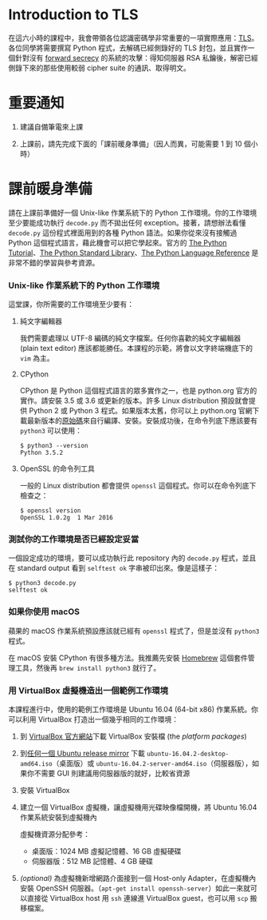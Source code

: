 # Introduction to TLS


在這六小時的課程中，我會帶領各位認識密碼學非常重要的一項實際應用：[TLS](https://en.wikipedia.org/wiki/Transport_Layer_Security)。各位同學將需要撰寫 Python 程式，去解碼已經側錄好的 TLS 封包，並且實作一個針對沒有 [forward secrecy](https://en.wikipedia.org/wiki/Forward_secrecy) 的系統的攻擊：得知伺服器 RSA 私鑰後，解密已經側錄下來的那些使用較弱 cipher suite 的通訊、取得明文。


# 重要通知


 1. 建議自備筆電來上課

 2. 上課前，請先完成下面的「課前暖身準備」（因人而異，可能需要 1 到 10 個小時）


# 課前暖身準備


請在上課前準備好一個 Unix-like 作業系統下的 Python 工作環境。你的工作環境至少要能成功執行 `decode.py` 而不拋出任何 exception。接著，請想辦法看懂 `decode.py` 這份程式裡面用到的各種 Python 語法。如果你從來沒有接觸過 Python 這個程式語言，藉此機會可以把它學起來。官方的 [The Python Tutorial][tut_doc]、[The Python Standard Library][lib_doc]、[The Python Language Reference][lan_doc] 是非常不錯的學習與參考資源。

[tut_doc]: https://docs.python.org/3/tutorial/index.html
[lib_doc]: https://docs.python.org/3/library/index.html
[lan_doc]: https://docs.python.org/3/reference/index.html


### Unix-like 作業系統下的 Python 工作環境


這堂課，你所需要的工作環境至少要有：

 1. 純文字編輯器

    我們需要處理以 UTF-8 編碼的純文字檔案。任何你喜歡的純文字編輯器 (plain text editor) 應該都能勝任。本課程的示範，將會以文字終端機底下的 `vim` 為主。

 2. CPython

    CPython 是 Python 這個程式語言的眾多實作之一，也是 python.org 官方的實作。請安裝 3.5 或 3.6 或更新的版本。許多 Linux distribution 預設就會提供 Python 2 或 Python 3 程式。如果版本太舊，你可以上 python.org 官網下載最新版本的[原始碼](https://www.python.org/downloads/source/)來自行編譯、安裝。安裝成功後，在命令列底下應該要有 `python3` 可以使用：

        $ python3 --version
        Python 3.5.2

 3. OpenSSL 的命令列工具

    一般的 Linux distribution 都會提供 `openssl` 這個程式。你可以在命令列底下檢查之：

        $ openssl version
        OpenSSL 1.0.2g  1 Mar 2016


### 測試你的工作環境是否已經設定妥當


一個設定成功的環境，要可以成功執行此 repository 內的 `decode.py` 程式，並且在 standard output 看到 `selftest ok` 字串被印出來。像是這樣子：

    $ python3 decode.py
    selftest ok


### 如果你使用 macOS


蘋果的 macOS 作業系統預設應該就已經有 `openssl` 程式了，但是並沒有 `python3` 程式。

在 macOS 安裝 CPython 有很多種方法。我推薦先安裝 [Homebrew](https://brew.sh/) 這個套件管理工具，然後再 `brew install python3` 就行了。


### 用 VirtualBox 虛擬機造出一個範例工作環境


本課程進行中，使用的範例工作環境是 Ubuntu 16.04 (64-bit x86) 作業系統。你可以利用 VirtualBox 打造出一個幾乎相同的工作環境：


 1. 到 [VirtualBox 官方網站][vb]下載 VirtualBox 安裝檔 (the *platform packages*)

 2. 到[任何一個 Ubuntu release mirror][release_mirror] 下載 `ubuntu-16.04.2-desktop-amd64.iso`（桌面版）或 `ubuntu-16.04.2-server-amd64.iso`（伺服器版），如果你不需要 GUI 則建議用伺服器版的就好，比較省資源

 3. 安裝 VirtualBox

 4. 建立一個 VirtualBox 虛擬機，讓虛擬機用光碟映像檔開機，將 Ubuntu 16.04 作業系統安裝到虛擬機內

    虛擬機資源分配參考：

      - 桌面版：1024 MB 虛擬記憶體、16 GB 虛擬硬碟
      - 伺服器版：512 MB 記憶體、4 GB 硬碟

 5. *(optional)* 為虛擬機新增網路介面接到一個 Host-only Adapter，在虛擬機內安裝 OpenSSH 伺服器。（`apt-get install openssh-server`）如此一來就可以直接從 VirtualBox host 用 `ssh` 連線進 VirtualBox guest，也可以用 `scp` 搬移檔案。


[vb]: https://www.virtualbox.org/wiki/Downloads
[release_mirror]: http://tw.releases.ubuntu.com/xenial/
